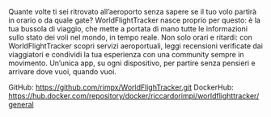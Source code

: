 Quante volte ti sei ritrovato all’aeroporto senza sapere se il tuo volo partirà in orario o da quale gate? WorldFlightTracker nasce proprio per questo: è la tua bussola di viaggio, che mette a portata di mano tutte le informazioni sullo stato dei voli nel mondo, in tempo reale. Non solo orari e ritardi: con WorldFlightTracker scopri servizi aeroportuali, leggi recensioni verificate dai viaggiatori e condividi la tua esperienza con una community sempre in movimento. Un’unica app, su ogni dispositivo, per partire senza pensieri e arrivare dove vuoi, quando vuoi.

GitHub: https://github.com/rimpx/WorldFlighTracker.git
DockerHub: https://hub.docker.com/repository/docker/riccardorimpi/worldflighttracker/general
